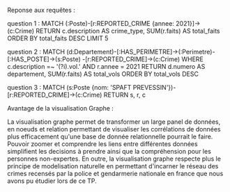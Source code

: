 Reponse aux requêtes :

question 1 : MATCH (:Poste)-[r:REPORTED_CRIME {annee: 2021}]->(c:Crime) RETURN c.description AS crime_type, SUM(r.faits) AS total_faits ORDER BY total_faits DESC LIMIT 5

question 2 : MATCH (d:Departement)-[:HAS_PERIMETRE]->(:Perimetre)-[:HAS_POSTE]->(s:Poste)
      -[r:REPORTED_CRIME]->(c:Crime)
WHERE c.description =~ '(?i).vol.'
  AND r.annee = 2021
RETURN d.numero AS departement, SUM(r.faits) AS total_vols
ORDER BY total_vols DESC

question 3 : MATCH (s:Poste {nom: 'SPAFT PREVESSIN'})-[r:REPORTED_CRIME]->(c:Crime)
RETURN s, r, c

Avantage de la visualisation Graphe : 

La visualisation graphe permet de transformer un large panel de données, en noeuds et relation permettant de visualiser les corrélations de données plus efficacement
qu'une base de donnée relationnelle pourrait le faire. 
Pouvoir zoomer et comprendre les liens entre différentes données simplifient les decisions à prendre ainsi que la compréhension pour les personnes non-expertes.
En outre, la visualisation graphe respecte plus le principe de modelisation naturelle en permettant d'incarner le réseau des crimes recensés par la police et gendarmerie nationale en france
que nous avons pu étudier lors de ce TP.
